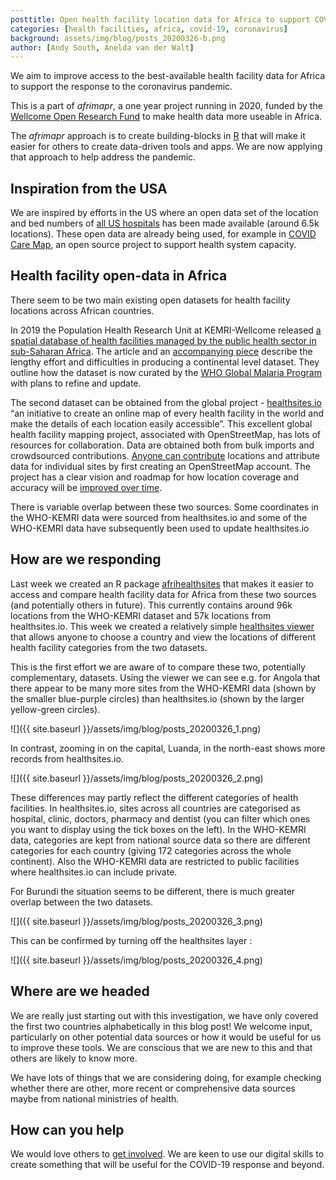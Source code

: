 ```yaml
---
posttitle: Open health facility location data for Africa to support COVID-19 efforts
categories: [health facilities, africa, covid-19, coronavirus]
background: assets/img/blog/posts_20200326-b.png 
author: [Andy South, Anelda van der Walt]
---
```


We aim to improve access to the best-available health facility data for Africa to support the response to the coronavirus pandemic.  

This is a part of _afrimapr_, a one year project running in 2020, funded by the [Wellcome Open Research Fund](https://wellcome.ac.uk/funding/people-and-projects/grants-awarded/afrimapr-facilitating-use-spatial-data-african-public) to make health data more useable in Africa.

The _afrimapr_ approach is to create building-blocks in [R](https://www.r-project.org/) that will make it easier for others to create data-driven tools and apps. We are now applying that approach to help address the pandemic.

## Inspiration from the USA

We are inspired by efforts in the US where an open data set of the location and bed numbers of [all US hospitals](https://coronavirus-resources.esri.com/datasets/definitivehc::definitive-healthcare-usa-hospital-beds) has been made available (around 6.5k locations). These open data are already being used, for example in [COVID Care Map](https://www.covidcaremap.org/), an open source project to support health system capacity.   

## Health facility open-data in Africa

There seem to be two main existing open datasets for health facility locations across African countries.

In 2019 the Population Health Research Unit at KEMRI-Wellcome released
[a spatial database of health facilities managed by the public health sector in sub-Saharan Africa](https://www.nature.com/articles/s41597-019-0142-2). The article and an [accompanying piece](https://researchdata.springernature.com/users/269086-joseph-maina/posts/51542-the-first-step-towards-global-high-resolution-geographic-analysis-of-health-facility-access) describe the lengthy effort and difficulties in producing a continental level dataset. They outline how the dataset is now curated by the [WHO Global Malaria Program](https://www.who.int/malaria/areas/surveillance/public-sector-health-facilities-ss-africa/en/) with plans to refine and update.

The second dataset can be obtained from the global project - [healthsites.io](https://healthsites.io/) “an initiative to create an online map of every health facility in the world and make the details of each location easily accessible”. This excellent global health facility mapping project, associated with OpenStreetMap, has lots of resources for collaboration. Data are obtained both from bulk imports and crowdsourced contributions. [Anyone can contribute](https://healthsites.io/map) locations and attribute data for individual sites by first creating an OpenStreetMap account. The project has a clear vision and roadmap for how location coverage and accuracy will be [improved over time](https://github.com/healthsites/healthsites/wiki/Healthsites-roadmap). 

There is variable overlap between these two sources. Some coordinates in the WHO-KEMRI data were sourced from healthsites.io and some of the WHO-KEMRI data have subsequently been used to update healthsites.io

## How are we responding

Last week we created an R package [afrihealthsites](https://github.com/afrimapr/afrihealthsites) that makes it easier to access and compare health facility data for Africa from these two sources (and potentially others in future). This currently contains around 96k locations from the WHO-KEMRI dataset and 57k locations from healthsites.io. This week we created a relatively simple [healthsites viewer](https://andysouth.shinyapps.io/healthsites_viewer/) that allows anyone to choose a country and view the locations of different health facility categories from the two datasets. 

This is the first effort we are aware of to compare these two, potentially complementary, datasets. Using the viewer we can see e.g. for Angola that there appear to be many more sites from the WHO-KEMRI data (shown by the smaller blue-purple circles) than healthsites.io (shown by the larger yellow-green circles).

![]({{ site.baseurl }}/assets/img/blog/posts_20200326_1.png)

In contrast, zooming in on the capital, Luanda, in the north-east shows more records from healthsites.io. 

![]({{ site.baseurl }}/assets/img/blog/posts_20200326_2.png)

These differences may partly reflect the different categories of health facilities. In healthsites.io, sites across all countries are categorised as hospital, clinic, doctors, pharmacy and dentist (you can filter which ones you want to display using the tick boxes on the left). In the WHO-KEMRI data, categories are kept from national source data so there are different categories for each country (giving 172 categories across the whole continent). Also the WHO-KEMRI data are restricted to public facilities where healthsites.io can include private.   

For Burundi the situation seems to be different, there is much greater overlap between the two datasets.

![]({{ site.baseurl }}/assets/img/blog/posts_20200326_3.png)

This can be confirmed by turning off the healthsites layer :

![]({{ site.baseurl }}/assets/img/blog/posts_20200326_4.png)

## Where are we headed

We are really just starting out with this investigation, we have only covered the first two countries alphabetically in this blog post! We welcome input, particularly on other potential data sources or how it would be useful for us to improve these tools. We are conscious that we are new to this and that others are likely to know more.

We have lots of things that we are considering doing, for example checking whether there are other, more recent or comprehensive data sources maybe from national ministries of health.

## How can you help

We would love others to [get involved](https://afrimapr.github.io/afrimapr.website/get-involved/). We are keen to use our digital skills to create something that will be useful for the COVID-19 response and beyond.


